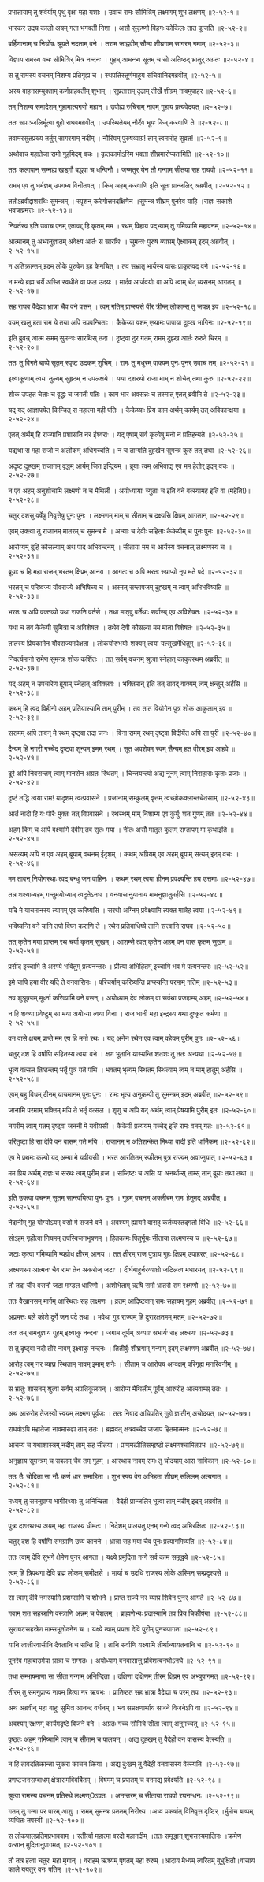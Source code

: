 प्रभातायाम् तु शर्वर्याम् पृथु वृक्षा महा यशाः ।
उवाच रामः सौमित्रिम् लक्ष्मणम् शुभ लक्षणम् ॥२-५२-१॥

भास्कर उदय कालो अयम् गता भगवती निशा ।
असौ सुकृष्णो विहगः कोकिलः तात कूजति ॥२-५२-२॥

बर्हिणानाम् च निर्घोषः श्रूयते नदताम् वने ।
तराम जाह्नवीम् सौम्य शीघ्रगाम् सागरम् गमाम् ॥२-५२-३॥

विज्ञाय रामस्य वचः सौमित्रिर् मित्र नन्दनः ।
गुहम् आमन्त्र्य सूतम् च सो अतिष्ठद् भ्रातुर् अग्रतः ॥२-५२-४॥

स तु रामस्य वचनम् निशम्य प्रतिगृह्य च ।
स्थपतिस्तूर्णमाहुय सचिवानिदमब्रवीत् ॥२-५२-५॥

अस्य वाहनसम्युक्ताम् कर्णग्राहवतीम् शुभाम् ।
सुप्रताराम् दृढाम् तीर्खे शीग्रम् नावमुपाहर ॥२-५२-६॥

तम् निशम्य समादेशम् गुहामात्यगणो महान् ।
उपोह्य रुचिराम् नावम् गुहाय प्रत्यवेदयत् ॥२-५२-७॥

ततः सप्राञ्जलिर्भूत्वा गुहो राघवमब्रवीत् ।
उपस्थितेयम् नौर्देव भूयः किम् करवाणि ते ॥२-५२-८॥

तवामरसुतप्रख्य तर्तुम् सागरगाम् नदीम् ।
नौरियम् पुरुषव्याग्र! ताम् त्वमारोह सुव्रत! ॥२-५२-९॥

अथोवाच महातेजा रामो गुहमिदम् वचः ।
कृतकामोऽस्मि भवता शीघ्रमारोप्यतामिति ॥२-५२-१०॥

ततः कलापान् सम्नह्य खड्गौ बद्ध्वा च धन्विनौ ।
जग्मतुर् येन तौ गन्गाम् सीतया सह राघवौ ॥२-५२-११॥

रामम् एव तु धर्मज्ञम् उपगम्य विनीतवत् ।
किम् अहम् करवाणि इति सूतः प्रान्जलिर् अब्रवीत् ॥२-५२-१२॥

ततोऽब्रवीद्दाशरथिः सुमन्त्रम् ।
स्पृशन् करेणोत्तमदक्षिणेन ।सुमन्त्र शीघ्रम् पुनरेव याहि ।राज्ञः सकाशे भवचाप्रमत्तः ॥२-५२-१३॥

निवर्तस्व इति उवाच एनम् एतावद्द् हि कृतम् मम ।
रथम् विहाय पद्भ्याम् तु गमिष्यामि महावनम् ॥२-५२-१४॥

आत्मानम् तु अभ्यनुज्ञातम् अवेक्ष्य आर्तः स सारथिः ।
सुमन्त्रः पुरुष व्याघ्रम् ऐक्ष्वाकम् इदम् अब्रवीत् ॥२-५२-१५॥

न अतिक्रान्तम् इदम् लोके पुरुषेण इह केनचित् ।
तव सभ्रातृ भार्यस्य वासः प्राकृतवद् वने ॥२-५२-१६॥

न मन्ये ब्रह्म चर्ये अस्ति स्वधीते वा फल उदयः ।
मार्दव आर्जवयोः वा अपि त्वाम् चेद् व्यसनम् आगतम् ॥२-५२-१७॥

सह राघव वैदेह्या भ्रात्रा चैव वने वसन् ।
त्वम् गतिम् प्राप्स्यसे वीर त्रीम्ल् लोकाम्स् तु जयन्न् इव ॥२-५२-१८॥

वयम् खलु हता राम ये तया अपि उपवन्चिताः ।
कैकेय्या वशम् एष्यामः पापाया दुह्ख भागिनः ॥२-५२-१९॥

इति ब्रुवन्न् आत्म समम् सुमन्त्रः सारथिस् तदा ।
दृष्ट्वा दुर गतम् रामम् दुह्ख आर्तः रुरुदे चिरम् ॥२-५२-२०॥

ततः तु विगते बाष्पे सूतम् स्पृष्ट उदकम् शुचिम् ।
रामः तु मधुरम् वाक्यम् पुनः पुनर् उवाच तम् ॥२-५२-२१॥

इक्ष्वाकूणाम् त्वया तुल्यम् सुहृदम् न उपलक्षये ।
यथा दशरथो राजा माम् न शोचेत् तथा कुरु ॥२-५२-२२॥

शोक उपहत चेताः च वृद्धः च जगती पतिः ।
काम भार अवसन्नः च तस्मात् एतत् ब्रवीमि ते ॥२-५२-२३॥

यद् यद् आज्ञापयेत् किम्चित् स महात्मा मही पतिः ।
कैकेय्याः प्रिय काम अर्थम् कार्यम् तत् अविकान्क्षया ॥२-५२-२४॥

एतत् अर्थम् हि राज्यानि प्रशासति नर ईश्वराः ।
यद् एषाम् सर्व कृत्येषु मनो न प्रतिहन्यते ॥२-५२-२५॥

यद्यथा स महा राजो न अलीकम् अधिगच्चति ।
न च ताम्यति दुह्खेन सुमन्त्र कुरु तत् तथा ॥२-५२-२६॥

अदृष्ट दुह्खम् राजानम् वृद्धम् आर्यम् जित इन्द्रियम् ।
ब्रूयाः त्वम् अभिवाद्य एव मम हेतोर् इदम् वचः ॥२-५२-२७॥

न एव अहम् अनुशोचामि लक्ष्मणो न च मैथिली ।
अयोध्यायाः च्युताः च इति वने वत्स्यामह इति वा (महेति!)॥२-५२-२८॥

चतुर् दशसु वर्षेषु निवृत्तेषु पुनः पुनः ।
लक्ष्मणम् माम् च सीताम् च द्रक्ष्यसि क्षिप्रम् आगतान् ॥२-५२-२९॥

एवम् उक्त्वा तु राजानम् मातरम् च सुमन्त्र मे ।
अन्याः च देवीः सहिताः कैकेयीम् च पुनः पुनः ॥२-५२-३०॥

आरोग्यम् ब्रूहि कौसल्याम् अथ पाद अभिवन्दनम् ।
सीताया मम च आर्यस्य वचनाल् लक्ष्मणस्य च ॥२-५२-३१॥

ब्रूयाः च हि महा राजम् भरतम् क्षिप्रम् आनय ।
आगतः च अपि भरतः स्थाप्यो नृप मते पदे ॥२-५२-३२॥

भरतम् च परिष्वज्य यौवराज्ये अभिषिच्य च ।
अस्मत् सम्तापजम् दुह्खम् न त्वाम् अभिभविष्यति ॥२-५२-३३॥

भरतः च अपि वक्तव्यो यथा राजनि वर्तसे ।
तथा मातृषु वर्तेथाः सर्वास्व् एव अविशेषतः ॥२-५२-३४॥

यथा च तव कैकेयी सुमित्रा च अविशेषतः ।
तथैव देवी कौसल्या मम माता विशेषतः ॥२-५२-३५॥

तातस्य प्रियकामेन यौवराज्यमपेक्षता ।
लोकयोरुभयोः शक्यम् त्वया यत्सुखमेधितुम् ॥२-५२-३६॥

निवर्त्यमानो रामेण सुमन्त्रः शोक कर्शितः ।
तत् सर्वम् वचनम् श्रुत्वा स्नेहात् काकुत्स्थम् अब्रवीत् ॥२-५२-३७॥

यद् अहम् न उपचारेण ब्रूयाम् स्नेहात् अविक्लवः ।
भक्तिमान् इति तत् तावद् वाक्यम् त्वम् क्षन्तुम् अर्हसि ॥२-५२-३८॥

कथम् हि त्वद् विहीनो अहम् प्रतियास्यामि ताम् पुरीम् ।
तव तात वियोगेन पुत्र शोक आकुलाम् इव ॥२-५२-३९॥

सरामम् अपि तावन् मे रथम् दृष्ट्वा तदा जनः ।
विना रामम् रथम् दृष्ट्वा विदीर्येत अपि सा पुरी ॥२-५२-४०॥

दैन्यम् हि नगरी गच्चेद् दृष्ट्वा शून्यम् इमम् रथम् ।
सूत अवशेषम् स्वम् सैन्यम् हत वीरम् इव आहवे ॥२-५२-४१॥

दूरे अपि निवसन्तम् त्वाम् मानसेन अग्रतः स्थितम् ।
चिन्तयन्त्यो अद्य नूनम् त्वाम् निराहाराः कृताः प्रजाः ॥२-५२-४२॥

दृष्टं तद्धि त्वया राम! यादृशम् त्वत्प्रवासने ।
प्रजानाम् सम्कुलम् वृत्तम् त्वच्छोकक्लान्तचेतसाम् ॥२-५२-४३॥

आर्त नादो हि यः पौरैः मुक्तः तत् विप्रवासने ।
रथस्थम् माम् निशाम्य एव कुर्युः शत गुणम् ततः ॥२-५२-४४॥

अहम् किम् च अपि वक्ष्यामि देवीम् तव सुतः मया ।
नीतः असौ मातुल कुलम् सम्तापम् मा कृथाइति ॥२-५२-४५॥

असत्यम् अपि न एव अहम् ब्रूयाम् वचनम् ईदृशम् ।
कथम् अप्रियम् एव अहम् ब्रूयाम् सत्यम् इदम् वचः ॥२-५२-४६॥

मम तावन् नियोगस्थाः त्वद् बन्धु जन वाहिनः ।
कथम् रथम् त्वया हीनम् प्रवक्ष्यन्ति हय उत्तमाः ॥२-५२-४७॥

तन्न शक्ष्याम्यहम् गन्तुमयोध्याम् त्वदृतेऽनघ ।
वनवासानुयानाय मामनुज्ञातुमर्हसि ॥२-५२-४८॥

यदि मे याचमानस्य त्यागम् एव करिष्यसि ।
सरथो अग्निम् प्रवेक्ष्यामि त्यक्त मात्रैह त्वया ॥२-५२-४९॥

भविष्यन्ति वने यानि तपो विघ्न कराणि ते ।
रथेन प्रतिबाधिष्ये तानि सत्त्वानि राघव ॥२-५२-५०॥

तत् कृतेन मया प्राप्तम् रथ चर्या कृतम् सुखम् ।
आशम्से त्वत् कृतेन अहम् वन वास कृतम् सुखम् ॥२-५२-५१॥

प्रसीद इच्चामि ते अरण्ये भवितुम् प्रत्यनन्तरः ।
प्रीत्या अभिहितम् इच्चामि भव मे पत्यनन्तरः ॥२-५२-५२॥

इमे चापि हया वीर यदि ते वनवासिनः ।
परिचर्याम् करिष्यन्ति प्राप्स्यन्ति परमाम् गतिम् ॥२-५२-५३॥

तव शुश्रूषणम् मूर्ध्ना करिष्यामि वने वसन् ।
अयोध्याम् देव लोकम् वा सर्वथा प्रजहाम्य् अहम् ॥२-५२-५४॥

न हि शक्या प्रवेष्टुम् सा मया अयोध्या त्वया विना ।
राज धानी महा इन्द्रस्य यथा दुष्कृत कर्मणा ॥२-५२-५५॥

वन वासे क्षयम् प्राप्ते मम एष हि मनो रथः ।
यद् अनेन रथेन एव त्वाम् वहेयम् पुरीम् पुनः ॥२-५२-५६॥

चतुर् दश हि वर्षाणि सहितस्य त्वया वने ।
क्षण भूतानि यास्यन्ति शतशः तु ततः अन्यथा ॥२-५२-५७॥

भृत्य वत्सल तिष्ठन्तम् भर्तृ पुत्र गते पथि ।
भक्तम् भृत्यम् स्थितम् स्थित्याम् त्वम् न माम् हातुम् अर्हसि ॥२-५२-५८॥

एवम् बहु विधम् दीनम् याचमानम् पुनः पुनः ।
रामः भृत्य अनुकम्पी तु सुमन्त्रम् इदम् अब्रवीत् ॥२-५२-५९॥

जानामि परमाम् भक्तिम् मयि ते भर्तृ वत्सल ।
शृणु च अपि यद् अर्थम् त्वाम् प्रेषयामि पुरीम् इतः ॥२-५२-६०॥

नगरीम् त्वाम् गतम् दृष्ट्वा जननी मे यवीयसी ।
कैकेयी प्रत्ययम् गच्चेद् इति रामः वनम् गतः ॥२-५२-६१॥

परितुष्टा हि सा देवि वन वासम् गते मयि ।
राजानम् न अतिशन्केत मिथ्या वादी इति धार्मिकम् ॥२-५२-६२॥

एष मे प्रथमः कल्पो यद् अम्बा मे यवीयसी ।
भरत आरक्षितम् स्फीतम् पुत्र राज्यम् अवाप्नुयात् ॥२-५२-६३॥

मम प्रिय अर्थम् राज्ञः च सरथः त्वम् पुरीम् व्रज ।
सम्दिष्टः च असि या अनर्थाम्स् ताम्स् तान् ब्रूयाः तथा तथा ॥२-५२-६४॥

इति उक्त्वा वचनम् सूतम् सान्त्वयित्वा पुनः पुनः ।
गुहम् वचनम् अक्लीबम् रामः हेतुमद् अब्रवीत् ॥२-५२-६५॥

नेदानीम् गुह योग्योऽयम् वसो मे सजने वने ।
अवश्यम् ह्याश्रमे वासह् कर्तव्यस्तद्गतो विधिः ॥२-५२-६६॥

सोऽहम् गृहीत्वा नियमम् तपस्विजनभूषणम् ।
हितकामः पितुर्भूयः सीताया लक्ष्मणस्य च ॥२-५२-६७॥

जटाः कृत्वा गमिष्यामि न्यग्रोध क्षीरम् आनय ।
तत् क्षीरम् राज पुत्राय गुहः क्षिप्रम् उपाहरत् ॥२-५२-६८॥

लक्ष्मणस्य आत्मनः चैव रामः तेन अकरोज् जटाः ।
दीर्घबाहुर्नरव्याघ्रो जटिलत्व मधारयत् ॥२-५२-६९॥

तौ तदा चीर वसनौ जटा मण्डल धारिणौ ।
अशोभेताम् ऋषि समौ भ्रातरौ राम रक्ष्मणौ ॥२-५२-७०॥

ततः वैखानसम् मार्गम् आस्थितः सह लक्ष्मणः ।
व्रतम् आदिष्टवान् रामः सहायम् गुहम् अब्रवीत् ॥२-५२-७१॥

अप्रमत्तः बले कोशे दुर्गे जन पदे तथा ।
भवेथा गुह राज्यम् हि दुरारक्षतमम् मतम् ॥२-५२-७२॥

ततः तम् समनुज्ञाय गुहम् इक्ष्वाकु नन्दनः ।
जगाम तूर्णम् अव्यग्रः सभार्यः सह लक्ष्मणः ॥२-५२-७३॥

स तु दृष्ट्वा नदी तीरे नावम् इक्ष्वाकु नन्दनः ।
तितीर्षुः शीघ्रगाम् गन्गाम् इदम् लक्ष्मणम् अब्रवीत् ॥२-५२-७४॥

आरोह त्वम् नर व्याघ्र स्थिताम् नावम् इमाम् शनैः ।
सीताम् च आरोपय अन्वक्षम् परिगृह्य मनस्विनीम् ॥२-५२-७५॥

स भ्रातुः शासनम् श्रुत्वा सर्वम् अप्रतिकूलयन् ।
आरोप्य मैथिलीम् पूर्वम् आरुरोह आत्मवाम्स् ततः ॥२-५२-७६॥

अथ आरुरोह तेजस्वी स्वयम् लक्ष्मण पूर्वजः ।
ततः निषाद अधिपतिर् गुहो ज्ञातीन् अचोदयत् ॥२-५२-७७॥

राघवोऽपि महातेजा नावमारुह्य ताम् ततः ।
ब्रह्मवत् क्षत्रवच्चैव जजाप हितमात्मनः ॥२-५२-७८॥

आचम्य च यथाशास्त्रम् नदीम् ताम् सह सीतया ।
प्राणमत्प्रीतिसम्हृष्टो लक्ष्मणश्चामितप्रभः ॥२-५२-७९॥

अनुज्ञाय सुमन्त्रम् च सबलम् चैव तम् गुहम् ।
आस्थाय नावम् रामः तु चोदयाम् आस नाविकान् ॥२-५२-८०॥

ततः तैः चोदिता सा नौः कर्ण धार समाहिता ।
शुभ स्फ्य वेग अभिहता शीघ्रम् सलिलम् अत्यगात् ॥२-५२-८१॥

मध्यम् तु समनुप्राप्य भागीरथ्याः तु अनिन्दिता ।
वैदेही प्रान्जलिर् भूत्वा ताम् नदीम् इदम् अब्रवीत् ॥२-५२-८२॥

पुत्रः दशरथस्य अयम् महा राजस्य धीमतः ।
निदेशम् पालयतु एनम् गन्गे त्वद् अभिरक्षितः ॥२-५२-८३॥

चतुर् दश हि वर्षाणि समग्राणि उष्य कानने ।
भ्रात्रा सह मया चैव पुनः प्रत्यागमिष्यति ॥२-५२-८४॥

ततः त्वाम् देवि सुभगे क्षेमेण पुनर् आगता ।
यक्ष्ये प्रमुदिता गन्गे सर्व काम समृद्धये ॥२-५२-८५॥

त्वम् हि त्रिपथगा देवि ब्रह्म लोकम् समीक्षसे ।
भार्या च उदधि राजस्य लोके अस्मिन् सम्प्रदृश्यसे ॥२-५२-८६॥

सा त्वाम् देवि नमस्यामि प्रशम्सामि च शोभने ।
प्राप्त राज्ये नर व्याघ्र शिवेन पुनर् आगते ॥२-५२-८७॥

गवाम् शत सहस्राणि वस्त्राणि अन्नम् च पेशलम् ।
ब्राह्मणेभ्यः प्रदास्यामि तव प्रिय चिकीर्षया ॥२-५२-८८॥

सुराघटसहस्रेण माम्सभूतोदनेन च ।
यक्ष्ये त्वाम् प्रयता देवि पुरीम् पुनरुपागता ॥२-५२-८९॥

यानि त्वत्तीरवासीनि दैवतानि च सन्ति हि ।
तानि सर्वाणि यक्ष्यामि तीर्थान्यायतनानि च ॥२-५२-९०॥

पुनरेव महाबाउर्मया भ्रात्रा च सम्गतः ।
अयोध्याम् वनवासात्तु प्रविशत्वनघोऽनघे ॥२-५२-९१॥

तथा सम्भाषमाणा सा सीता गन्गाम् अनिन्दिता ।
दक्षिणा दक्षिणम् तीरम् क्षिप्रम् एव अभ्युपागमत् ॥२-५२-९२॥

तीरम् तु समनुप्राप्य नावम् हित्वा नर ऋषभः ।
प्रातिष्ठत सह भ्रात्रा वैदेह्या च परम् तपः ॥२-५२-९३॥

अथ अब्रवीन् महा बाहुः सुमित्र आनन्द वर्धनम् ।
भव सम्रक्षणार्थाय सजने विजनेऽपि वा ॥२-५२-९४॥

अवश्यम् रक्षणम् कार्यमदृष्टे विजने वने ।
अग्रतः गच्च सौमित्रे सीता त्वाम् अनुगच्चतु ॥२-५२-९५॥

पृष्ठतः अहम् गमिष्यामि त्वाम् च सीताम् च पालयन् ।
अद्य दुह्खम् तु वैदेही वन वासस्य वेत्स्यति ॥२-५२-९६॥

न हि तावदतिक्रान्ता सुकरा काचन क्रिया ।
अद्य दुःखम् तु वैदेही वनवासस्य वेत्स्यति ॥२-५२-९७॥

प्रणष्टजनसम्बाधम् क्षेत्रारामविवर्बितम् ।
विषमम् च प्रपातम् च वनमद्य प्रवेक्ष्यति ॥२-५२-९८॥

श्रुत्वा रामस्य वचनम् प्रतिस्थे लक्ष्मण्Oऽग्रतः ।
अनन्तरम् च सीताया राघवो रघनन्धनः ॥२-५२-९९॥

गतम् तु गन्गा पर पारम् आशु ।
रामम् सुमन्त्रः प्रततम् निरीक्ष्य ।अध्व प्रकर्षात् विनिवृत्त दृष्टिर् ।र्मुमोच बाष्पम् व्यथितः तपस्वी ॥२-५२-१००॥

स लोकपालप्रतिमप्रभाववाम् ।
स्तीर्त्वा महात्मा वरदो महानदीम् ।ततः समृद्धान् शुभसस्यमालिनः ।क्रमेण वत्सान् मुदितानुपागमत् ॥२-५२-१०१॥

तौ तत्र हत्वा चतुरः महा मृगान् ।
वराहम् ऋश्यम् पृषतम् महा रुरुम् ।आदाय मेध्यम् त्वरितम् बुभुक्षितौ।वासाय काले ययतुर् वनः पतिम् ॥२-५२-१०२॥

